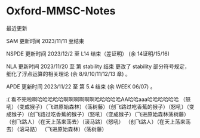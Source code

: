 # Oxford-MMSC-Notes

最近更新

SAM   更新时间 2023/11/11 至结束

NSPDE 更新时间 2023/12/2 至 L14 结束（差证明） (余 14证明/15/16)

NLA 更新时间 2023/11/20 至 第 stability 结束 更改了 stability 部分符号规定，细化了浮点运算的相关理论 (余 8/9/10/11/12/13 章) 。

APDE 更新时间 2023/11/22 至 第 5.4 结束 (余 WEEK 06/07) 。

:( 看不完啦啊哈哈哈哈哈啊啊啊啊啊啊哈哈哈哈哈AA哈哈aaa哈哈哈哈哈哈 （怒吼）（变成猴子）（飞进原始森林）（荡树藤）（创飞路过吃香蕉的猴子）（怒吼）（变成猴子）（创飞路过吃香蕉的猴子）（怒吼）（变成猴子）（飞进原始森林荡树藤）（创飞路人）（在天上荡来荡去）（滚马路）（怒吼） （创飞路人）（在天上荡来荡去）（滚马路） （飞进原始森林）（荡树藤）
